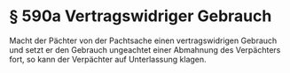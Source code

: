 # § 590a Vertragswidriger Gebrauch
Macht der Pächter von der Pachtsache einen vertragswidrigen Gebrauch und setzt er den Gebrauch ungeachtet einer Abmahnung des Verpächters fort, so kann der Verpächter auf Unterlassung klagen.